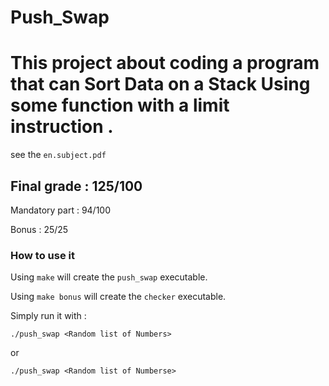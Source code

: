 # Push_Swap
# This project about coding a program that can Sort Data on a Stack Using some function with a limit instruction .
  see the ``en.subject.pdf``
## Final grade : 125/100

Mandatory part : 94/100

Bonus : 25/25

### How to use it

Using ``make`` will create the ``push_swap`` executable.

Using ``make bonus`` will create the ``checker`` executable.

Simply run it with :

```
./push_swap <Random list of Numbers>
```
or 
```
./push_swap <Random list of Numberse>
```

